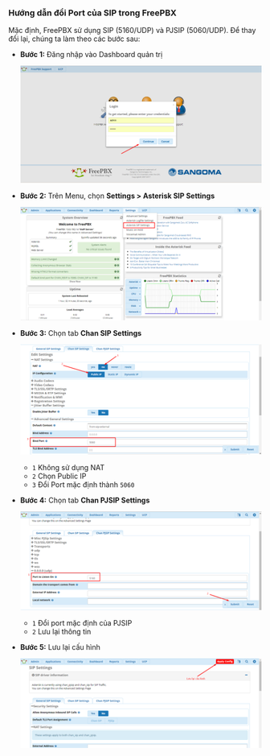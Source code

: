 ### Hướng dẫn đổi Port của SIP trong FreePBX

Mặc định, FreePBX sử dụng SIP (5160/UDP) và PJSIP (5060/UDP). Để thay đổi lại, chúng ta làm theo các bước sau:

- **Bước 1:** Đăng nhập vào Dashboard quản trị

	![image-hoangdh](/images/admin-2.png)

- **Bước 2:** Trên Menu, chọn **Settings > Asterisk SIP Settings**

	![image-hoangdh](/images/change-port-1.png)
	
- **Bước 3:** Chọn tab **Chan SIP Settings**

	![image-hoangdh](/images/change-port-2.png)

	- `1` Không sử dụng NAT
	- `2` Chọn Public IP
	- `3` Đổi Port mặc định thành `5060`
	
- **Bước 4:** Chọn tab **Chan PJSIP Settings**

	![image-hoangdh](/images/change-port-3.png)
	
	- `1` Đổi port mặc định của PJSIP
	- `2` Lưu lại thông tin

- **Bước 5:** Lưu lại cấu hình

	![image-hoangdh](/images/change-port-4.png)